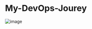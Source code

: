 # My-DevOps-Jourey
![image](https://github.com/Yash-Raj-67/My-DevOps-Jourey/assets/97749601/d6a21b68-4c0f-40ac-b780-99673b5230c7)

